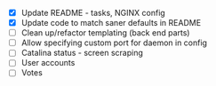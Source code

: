 - [x] Update README - tasks, NGINX config
- [x] Update code to match saner defaults in README
- [ ] Clean up/refactor templating (back end parts)
- [ ] Allow specifying custom port for daemon in config
- [ ] Catalina status - screen scraping
- [ ] User accounts
- [ ] Votes
